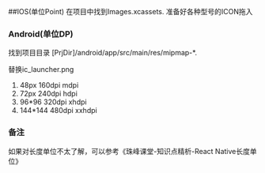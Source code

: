 ##IOS(单位Point)
在项目中找到Images.xcassets.
准备好各种型号的ICON拖入

### Android(单位DP)
找到项目目录
[PrjDir]/android/app/src/main/res/mipmap-*.

替换ic_launcher.png

1. 48px 160dpi mdpi 
1. 72px 240dpi hdpi
3. 96*96 320dpi xhdpi
4. 144*144 480dpi xxhdpi

### 备注
如果对长度单位不太了解，可以参考《珠峰课堂-知识点精析-React Native长度单位》